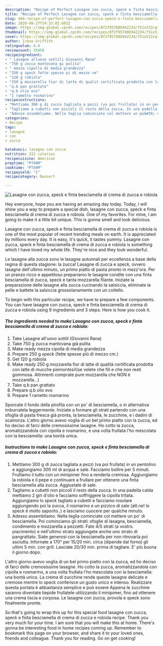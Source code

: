 ```yaml
---
description: "Recipe of Perfect Lasagne con zucca, speck e finta besciamella di crema di zucca e robiola"
title: "Recipe of Perfect Lasagne con zucca, speck e finta besciamella di crema di zucca e robiola"
slug: 484-recipe-of-perfect-lasagne-con-zucca-speck-e-finta-besciamella-di-crema-di-zucca-e-robiola
date: 2020-08-27T14:33:03.601Z
image: https://img-global.cpcdn.com/recipes/8f2f95788b942234/751x532cq70/lasagne-con-zucca-speck-e-finta-besciamella-di-crema-di-zucca-e-robiola-recipe-main-photo.jpg
thumbnail: https://img-global.cpcdn.com/recipes/8f2f95788b942234/751x532cq70/lasagne-con-zucca-speck-e-finta-besciamella-di-crema-di-zucca-e-robiola-recipe-main-photo.jpg
cover: https://img-global.cpcdn.com/recipes/8f2f95788b942234/751x532cq70/lasagne-con-zucca-speck-e-finta-besciamella-di-crema-di-zucca-e-robiola-recipe-main-photo.jpg
author: Irene Griffith
ratingvalue: 4.4
reviewcount: 35450
recipeingredient:
- " Lasagne alluovo sottili Giovanni Rana"
- "750 g zucca mantovana gi pulita"
- " mezza cipolla di media grandezza"
- "250 g speck fette spesse pi di mezzo cm"
- "120 g robiola"
- "250 g mozzarella fior di latte di qualit certificata prodotta con latte di mucche piemontesise volete che fili e che non resti gommosa Altrimenti comprate pure mozzarella che NON  mozzarella"
- "q.b pan grattato"
- "q.b olio evo"
- "1 rametto rosmarino"
recipeinstructions:
- "Mettiamo 300 g di zucca tagliata a pezzi (va poi frullata) in un pentolino e aggiungiamo 300 ml di acqua e sale. Facciamo bollire per 5 minuti. Frulliamo il tutto con un minipimer fino a renderla cremosa. Aggiungiamo la robiola e il pepe e continuare a frullare per ottenere una finta besciamella alla zucca. Aggiustate di sale."
- "Tagliamo a cubetti non piccoli il resto della zucca. In una padella calda mettiamo 2 giri d&#39;olio e facciamo soffriggere la cipolla tritata. Aggiungiamo lo speck tagliato a cubetti e facciamo rosolare aggiungendo poi la zucca, il rosmarino e un pizzico di sale (att.ne! lo speck è molto saporito..) e lasciamo cuocere per qualche minuto."
- "Adesso assembliamo. Nella teglia cominciate col mettere un po&#39; di besciamella. Poi cominciamo gli strati: sfoglie di lasagna, besciamella, condimento e mozzarella a pezzetti. Fate 4/5 strati (a vostro. piacimento) e nell&#39;ultimo strato aggiungete anche uno strato di pangrattato. Siate generosi con la besciamella per non ritrovarla poi asciutta. Infornate a 170° per 15/20 min. circa (dipende dal forno) gli ultimi 5 min. con grill. Lasciate 20/30 min. prima di tagliare. E&#39; più buona il giorno dopo."
categories:
- Recipe
tags:
- lasagne
- con
- zucca

katakunci: lasagne con zucca 
nutrition: 222 calories
recipecuisine: American
preptime: "PT40M"
cooktime: "PT49M"
recipeyield: "1"
recipecategory: Dessert

---
```



![Lasagne con zucca, speck e finta besciamella di crema di zucca e robiola](https://img-global.cpcdn.com/recipes/8f2f95788b942234/751x532cq70/lasagne-con-zucca-speck-e-finta-besciamella-di-crema-di-zucca-e-robiola-recipe-main-photo.jpg)

Hey everyone, hope you are having an amazing day today. Today, I will show you a way to prepare a special dish, lasagne con zucca, speck e finta besciamella di crema di zucca e robiola. One of my favorites. For mine, I am going to make it a little bit unique. This is gonna smell and look delicious.

Lasagne con zucca, speck e finta besciamella di crema di zucca e robiola is one of the most popular of recent trending meals on earth. It is appreciated by millions every day. It is easy, it's quick, it tastes yummy. Lasagne con zucca, speck e finta besciamella di crema di zucca e robiola is something which I have loved my whole life. They're nice and they look wonderful.

Le lasagne alla zucca sono le lasagne autunnali per eccellenza a base della regina di questa stagione: la zucca! Lasagne di zucca e speck, ovvero lasagne dell&#39;ultimo minuto, un primo piatto di pasta pronto in mezz&#39;ora. Per un pranzo ricco e appetitoso prepariamo le lasagne condite con una finta besciamella di zucca, speck e tanta mozzarella filante. Iniziate la preparazione delle lasagne alla zucca cucinando la salsiccia, eliminate la pelle e battete la salsiccia grossolanamente con un coltello.


To begin with this particular recipe, we have to prepare a few components. You can have lasagne con zucca, speck e finta besciamella di crema di zucca e robiola using 9 ingredients and 3 steps. Here is how you cook it.

<!--inarticleads1-->

##### The ingredients needed to make Lasagne con zucca, speck e finta besciamella di crema di zucca e robiola:

1. Take  Lasagne all&#39;uovo sottili (Giovanni Rana)
1. Take 750 g zucca mantovana già pulita
1. Make ready  mezza cipolla di media grandezza
1. Prepare 250 g speck (fette spesse più di mezzo cm.)
1. Get 120 g robiola
1. Make ready 250 g mozzarella fior di latte di qualità certificata prodotta con latte di mucche piemontesi!(se volete che fili e che non resti gommosa. Altrimenti comprate pure mozzarella che NON è mozzarella...)
1. Take q.b pan grattato
1. Prepare q.b olio evo
1. Prepare 1 rametto rosmarino


Sporcate il fondo della pirofila con un po&#39; di besciamella, o in alternativa imburratela leggermente. Iniziate a formare gli strati partendo con una sfoglia di pasta fresca già pronta, la besciamella, le zucchine, e i dadini di scamorza. L&#39;altro giorno avevo voglia di un bel primo piatto con la zucca, ed ho deciso di farci delle cremosissime lasagne. Ho cotto la zucca, aromatizzandola con cipolla e rosmarino, e una volta frullata l&#39;ho mescolata con la besciamella: una bontà unica. 

<!--inarticleads2-->

##### Instructions to make Lasagne con zucca, speck e finta besciamella di crema di zucca e robiola:

1. Mettiamo 300 g di zucca tagliata a pezzi (va poi frullata) in un pentolino e aggiungiamo 300 ml di acqua e sale. Facciamo bollire per 5 minuti. Frulliamo il tutto con un minipimer fino a renderla cremosa. Aggiungiamo la robiola e il pepe e continuare a frullare per ottenere una finta besciamella alla zucca. Aggiustate di sale.
1. Tagliamo a cubetti non piccoli il resto della zucca. In una padella calda mettiamo 2 giri d&#39;olio e facciamo soffriggere la cipolla tritata. Aggiungiamo lo speck tagliato a cubetti e facciamo rosolare aggiungendo poi la zucca, il rosmarino e un pizzico di sale (att.ne! lo speck è molto saporito..) e lasciamo cuocere per qualche minuto.
1. Adesso assembliamo. Nella teglia cominciate col mettere un po&#39; di besciamella. Poi cominciamo gli strati: sfoglie di lasagna, besciamella, condimento e mozzarella a pezzetti. Fate 4/5 strati (a vostro. piacimento) e nell&#39;ultimo strato aggiungete anche uno strato di pangrattato. Siate generosi con la besciamella per non ritrovarla poi asciutta. Infornate a 170° per 15/20 min. circa (dipende dal forno) gli ultimi 5 min. con grill. Lasciate 20/30 min. prima di tagliare. E&#39; più buona il giorno dopo.


L&#39;altro giorno avevo voglia di un bel primo piatto con la zucca, ed ho deciso di farci delle cremosissime lasagne. Ho cotto la zucca, aromatizzandola con cipolla e rosmarino, e una volta frullata l&#39;ho mescolata con la besciamella: una bontà unica. La crema di zucchine rende queste lasagne delicate e cremose mentre lo speck conferisce un gusto unico e intenso. Realizzare questa portata è abbastanza semplice e può essere Appena le zucchine saranno diventate tiepide frullatele utilizzando il minipimer, fino ad ottenere una crema liscia e corposa. Le lasagne con zucca, provola e speck sono finalmente pronte. 

So that's going to wrap this up for this special food lasagne con zucca, speck e finta besciamella di crema di zucca e robiola recipe. Thank you very much for your time. I am sure that you will make this at home. There's gonna be interesting food in home recipes coming up. Remember to bookmark this page on your browser, and share it to your loved ones, friends and colleague. Thank you for reading. Go on get cooking!
